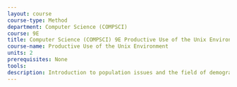 ```yaml
---
layout: course 
course-type: Method
department: Computer Science (COMPSCI)
course: 9E
title: Computer Science (COMPSCI) 9E Productive Use of the Unix Environment
course-name: Productive Use of the Unix Environment
units: 2
prerequisites: None
tools: 
description: Introduction to population issues and the field of demography, with emphasis on historical patterns of population growth and change during the industrial era. Topics covered include the demographic transition, resource issues, economic development, the environment, population control, family planning, birth control, family and gender, aging, intergenerational transfers, and international migration.
---
```

